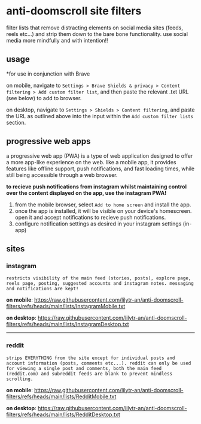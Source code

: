 # anti-doomscroll site filters

filter lists that remove distracting elements on social media sites (feeds, reels etc...) and strip them down to the bare bone functionality. use social media more mindfully and with intention!!

## usage

\*for use in conjunction with Brave

on mobile, navigate to
`Settings > Brave Shields & privacy > Content filtering > Add custom filter list`, and then paste the relevant .txt URL (see below) to add to browser.

on desktop, navigate to `Settings > Shields > Content filtering`, and paste the URL as outlined above into the input within the `Add custom filter lists` section.

## progressive web apps

a progressive web app (PWA) is a type of web application designed to offer a more app-like experience on the web. like a mobile app, it provides features like offline support, push notifications, and fast loading times, while still being accessible through a web browser.

**to recieve push notifications from instagram whilst maintaining control over the content displayed on the app, use the instagram PWA!**

1. from the mobile browser, select `Add to home screen` and install the app.
2. once the app is installed, it will be visible on your device's homescreen. open it and accept notifications to recieve push notifications.
3. configure notification settings as desired in your instagram settings (in-app)

## sites

### instagram

```
restricts visibility of the main feed (stories, posts), explore page, reels page, posting, suggested accounts and instagram notes. messaging and notifications are kept!
```

**on mobile**: https://raw.githubusercontent.com/lilytr-an/anti-doomscroll-filters/refs/heads/main/lists/InstagramMobile.txt

**on desktop**: https://raw.githubusercontent.com/lilytr-an/anti-doomscroll-filters/refs/heads/main/lists/InstagramDesktop.txt

---

### reddit

```
strips EVERYTHING from the site except for individual posts and account information (posts, comments etc...). reddit can only be used for viewing a single post and comments, both the main feed (reddit.com) and subreddit feeds are blank to prevent mindless scrolling.
```

**on mobile**: https://raw.githubusercontent.com/lilytr-an/anti-doomscroll-filters/refs/heads/main/lists/RedditMobile.txt

**on desktop**: https://raw.githubusercontent.com/lilytr-an/anti-doomscroll-filters/refs/heads/main/lists/RedditDesktop.txt
